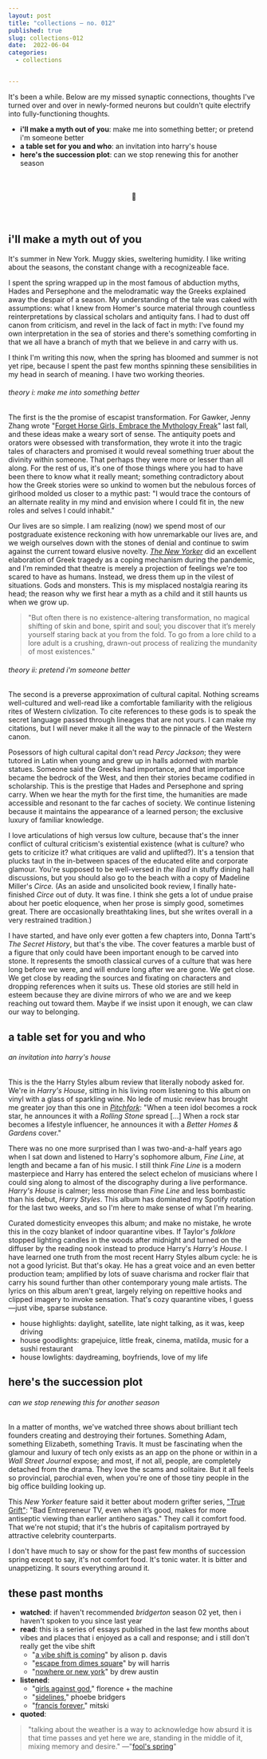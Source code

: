 ```yaml
---
layout: post
title: "collections — no. 012"
published: true
slug: collections-012
date:  2022-06-04
categories:
  - collections


---
```


It's been a while. Below are my missed synaptic connections, thoughts I've turned over and over in newly-formed neurons but couldn't quite electrify into fully-functioning thoughts. 

- **i'll make a myth out of you**: make me into something better; or pretend i'm someone better
- **a table set for you and who**: an invitation into harry's house
- **here's the succession plot**: can we stop renewing this for another season

<br />

<h4 style="text-align:center">💌</h4>

<!--more-->

<br/>

## i'll make a myth out of you

It's summer in New York. Muggy skies, sweltering humidity. I like writing about the seasons, the constant change with a recognizeable face. 

I spent the spring wrapped up in the most famous of abduction myths, Hades and Persephone and the melodramatic way the Greeks explained away the despair of a season. My understanding of the tale was caked with assumptions: what I knew from Homer's source material through countless reinterpretations by classical scholars and antiquity fans. I had to dust off canon from criticism, and revel in the lack of fact in myth: I've found my own interpretation in the sea of stories and there's something comforting in that we all have a branch of myth that we believe in and carry with us. 

I think I'm writing this now, when the spring has bloomed and summer is not yet ripe, because I spent the past few months spinning these sensibilities in my head in search of meaning. I have two working theories.

###### theory i: make me into something better

The first is the the promise of escapist transformation. For Gawker, Jenny Zhang wrote "[Forget Horse Girls, Embrace the Mythology Freak](https://www.gawker.com/culture/mythology-legend-lore-kid-childhood-obsession-traditional-tales)" last fall, and these ideas make a weary sort of sense. The antiquity poets and orators were obsessed with transformation, they wrote it into the tragic tales of characters and promised it would reveal something truer about the divinity within someone. That perhaps they were more or lesser than all along. For the rest of us, it's one of those things where you had to have been there to know what it really meant; something contradictory about how the Greek stories were so unkind to women but the nebulous forces of girlhood molded us closer to a mythic past: "I would trace the contours of an alternate reality in my mind and envision where I could fit in, the new roles and selves I could inhabit."

Our lives are so simple. I am realizing (now) we spend most of our postgraduate existence reckoning with how unremarkable our lives are, and we weigh ourselves down with the stones of denial and continue to swim against the current toward elusive novelty. *[The New Yorker](https://www.newyorker.com/culture/culture-desk/can-greek-tragedy-get-us-through-the-pandemic)* did an excellent elaboration of Greek tragedy as a coping mechanism during the pandemic, and I'm reminded that theatre is merely a projection of feelings we're too scared to have as humans. Instead, we dress them up in the vilest of situations. Gods and monsters. This is my misplaced nostalgia rearing its head; the reason why we first hear a myth as a child and it still haunts us when we grow up. 

> "But often there is no existence-altering transformation, no magical shifting of skin and bone, spirit and soul; you discover that it’s merely yourself staring back at you from the fold. To go from a lore child to a lore adult is a crushing, drawn-out process of realizing the mundanity of most existences."

###### theory ii: pretend i'm someone better

The second is a preverse approximation of cultural capital. Nothing screams well-cultured and well-read like a comfortable familiarity with the religious rites of Western civlization. To cite references to these gods is to speak the secret language passed through lineages that are not yours. I can make my citations, but I will never make it all the way to the pinnacle of the Western canon.

Posessors of high cultural capital don't read *Percy Jackson*; they were tutored in Latin when young and grew up in halls adorned with marble statues. Someone said the Greeks had importance, and that importance became the bedrock of the West, and then their stories became codified in scholarship. This is the prestige that Hades and Persephone and spring carry. When we hear the myth for the first time, the humanities are made accessible and resonant to the far caches of society. We continue listening because it maintains the appearance of a learned person; the exclusive luxury of familiar knowledge.

I love articulations of high versus low culture, because that's the inner conflict of cultural criticism's existential existence (what is culture? who gets to criticize it? what critiques are valid and uplifted?). It's a tension that plucks taut in the in-between spaces of the educated elite and corporate glamour. You're supposed to be well-versed in *the* *Iliad* in stuffy dining hall discussions, but you should also go to the beach with a copy of Madeline Miller's *Circe.* (As an aside and unsolicited book review, I finally hate-finished *Circe* out of duty. It was fine. I think she gets a lot of undue praise about her poetic eloquence, when her prose is simply good, sometimes great. There are occasionally breathtaking lines, but she writes overall in a very restrained tradition.)

I have started, and have only ever gotten a few chapters into, Donna Tartt's *The Secret History*, but that's the vibe. The cover features a marble bust of a figure that only could have been important enough to be carved into stone. It represents the smooth classical curves of a culture that was here long before we were, and will endure long after we are gone. We get close. We get close by reading the sources and fixating on characters and dropping references when it suits us. These old stories are still held in esteem because they are divine mirrors of who we are and we keep reaching out toward them. Maybe if we insist upon it enough, we can claw our way to belonging. 





## a table set for you and who

###### an invitation into harry's house

This is the the Harry Styles album review that literally nobody asked for. We're in *Harry's House*, sitting in his living room listening to this album on vinyl with a glass of sparkling wine. No lede of music review has brought me greater joy than this one in *[Pitchfork](https://pitchfork.com/reviews/albums/harry-styles-harrys-house/)*: "When a teen idol becomes a rock star, he announces it with a *Rolling Stone* spread [...] When a rock star becomes a lifestyle influencer, he announces it with a *Better Homes & Gardens* cover." 

There was no one more surprised than I was two-and-a-half years ago when I sat down and listened to Harry's sophomore album, *Fine Line*, at length and became a fan of his music. I still think *Fine Line* is a modern masterpiece and Harry has entered the select echelon of musicians where I could sing along to almost of the discography during a live performance. *Harry's House* is calmer; less morose than *Fine Line* and less bombastic than his debut, *Harry Styles*. This album has dominated my Spotify rotation for the last two weeks, and so I'm here to make sense of what I'm hearing.

Curated domesticity enveopes this album; and make no mistake, he wrote this in the cozy blanket of indoor quarantine vibes. If Taylor's *folklore* stopped lighting candles in the woods after midnight and turned on the diffuser by the reading nook instead to produce Harry's *Harry's House*. I have learned one truth from the most recent Harry Styles album cycle: he is not a good lyricist. But that's okay. He has a great voice and an even better production team; amplified by lots of suave charisma and rocker flair that carry his sound further than other contemporary young male artists. The lyrics on this album aren't great, largely relying on repeittive hooks and clipped imagery to invoke sensation. That's cozy quarantine vibes, I guess—just vibe, sparse substance.

- house highlights: daylight, satellite, late night talking, as it was, keep driving
- house goodlights: grapejuice, little freak, cinema, matilda, music for a sushi restaurant
- house lowlights: daydreaming, boyfriends, love of my life



## here's the succession plot

###### can we stop renewing this for another season

In a matter of months, we've watched three shows about brilliant tech founders creating and destroying their fortunes. Something Adam, something Elizabeth, something Travis. It must be fascinating when the glamour and luxury of tech only exists as an app on the phone or within in a *Wall Street Journal* expose; and most, if not all, people, are completely detached from the drama. They love the scams and solitaire. But it all feels so provincial, parochial even, when you're one of those tiny people in the big office building looking up.

This *New Yorker* feature said it better about modern grifter series, ["True Grift"](https://www.newyorker.com/magazine/2022/04/04/the-comforts-of-wecrashed-and-the-modern-grifter-series): "Bad Entrepreneur TV, even when it’s good, makes for more antiseptic viewing than earlier antihero sagas." They call it comfort food. That we're not stupid; that it's the hubris of capitalism portrayed by attractive celebrity counterparts. 

I don't have much to say or show for the past few months of succession spring except to say, it's not comfort food. It's tonic water. It is bitter and unappetizing. It sours everything around it.



## these past months

- **watched**: if haven't recommended *bridgerton* season 02 yet, then i haven't spoken to you since last year
- **read**: this is a series of essays published in the last few months about vibes and places that i enjoyed as a call and response; and i still don't really get the vibe shift
  - "[a vibe shift is coming](https://www.instapaper.com/read/1484056255)" by alison p. davis
  - "[escape from dimes square](https://www.instapaper.com/read/1509164155)" by will harris
  - "[nowhere or new york](https://dirt.substack.com/p/dirt-nowhere-or-new-york)" by drew austin
- **listened**:
  - "[girls against god](https://open.spotify.com/track/3je5eo6UE6S874LPJJdyEm?si=57b70ba9ad93476f)," florence + the machine
  - "[sidelines](https://open.spotify.com/track/4SKvKJaqkRl1bUZWEqTYzl?si=7651e3bf28284ba3)," phoebe bridgers
  - "[francis forever](https://open.spotify.com/track/5411TEB6tlzvuF5A4oyldr?si=a7a2c0f8ebe64a22)," mitski
- **quoted**:

> "talking about the weather is a way to acknowledge how absurd it is that time passes and yet here we are, standing in the middle of it, mixing memory and desire."
> —"[fool's spring](https://griefbacon.substack.com/p/fools-spring)"
